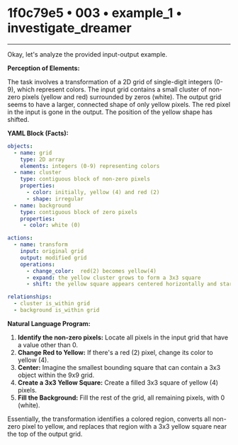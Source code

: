 # 1f0c79e5 • 003 • example_1 • investigate_dreamer

---
Okay, let's analyze the provided input-output example.

**Perception of Elements:**

The task involves a transformation of a 2D grid of single-digit integers (0-9), which represent colors. The input grid contains a small cluster of non-zero pixels (yellow and red) surrounded by zeros (white). The output grid seems to have a larger, connected shape of only yellow pixels. The red pixel in the input is gone in the output. The position of the yellow shape has shifted.

**YAML Block (Facts):**



```yaml
objects:
  - name: grid
    type: 2D array
    elements: integers (0-9) representing colors
  - name: cluster
    type: contiguous block of non-zero pixels
    properties:
      - color: initially, yellow (4) and red (2)
      - shape: irregular
  - name: background
    type: contiguous block of zero pixels
    properties:
     - color: white (0)

actions:
  - name: transform
    input: original grid
    output: modified grid
    operations:
      - change_color:  red(2) becomes yellow(4)
      - expand: the yellow cluster grows to form a 3x3 square
      - shift: the yellow square appears centered horizontally and starts near the top

relationships:
  - cluster is_within grid
  - background is_within grid
```



**Natural Language Program:**

1.  **Identify the non-zero pixels:** Locate all pixels in the input grid that have a value other than 0.
2.  **Change Red to Yellow:**  If there's a red (2) pixel, change its color to yellow (4).
3. **Center:** Imagine the smallest bounding square that can contain a 3x3 object within the 9x9 grid.
4.  **Create a 3x3 Yellow Square:** Create a filled 3x3 square of yellow (4) pixels.
5.  **Fill the Background:** Fill the rest of the grid, all remaining pixels, with 0 (white).

Essentially, the transformation identifies a colored region, converts all non-zero pixel to yellow, and replaces that region with a 3x3 yellow square near the top of the output grid.

